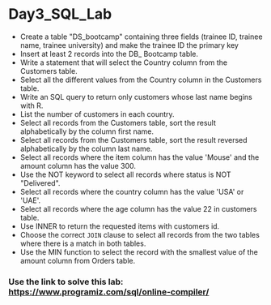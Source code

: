 # Day3_SQL_Lab


- Create a table "DS_bootcamp" containing three fields (trainee ID, trainee name, trainee university) and make the trainee ID the primary key
- Insert at least 2 records into the DB_ Bootcamp table.
- Write a statement that will select the Country column from the Customers table.
- Select all the different values from the Country column in the Customers table.
- Write an SQL query to return only customers whose last name begins with R.
- List the number of customers in each country.
- Select all records from the Customers table, sort the result alphabetically by the column first name.
- Select all records from the Customers table, sort the result reversed alphabetically by the column last name.
- Select all records where the item column has the value 'Mouse' and the amount column has the value 300.
- Use the NOT keyword to select all records where status is NOT "Delivered".
- Select all records where the country column has the value 'USA' or 'UAE'.
- Select all records where the age column has the value 22 in customers table.
- Use INNER to return the requested items with customers id.
- Choose the correct `JOIN` clause to select all records from the two tables where there is a match in both tables.
- Use the MIN function to select the record with the smallest value of the amount column from Orders table.

### Use the link to solve this lab: https://www.programiz.com/sql/online-compiler/

